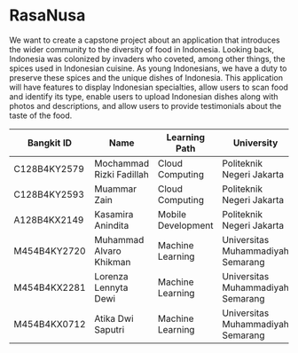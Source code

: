 # RasaNusa 
We want to create a capstone project about an application that introduces the wider community to the diversity of food in Indonesia. Looking back, Indonesia was colonized by invaders who coveted, among other things, the spices used in Indonesian cuisine. As young Indonesians, we have a duty to preserve these spices and the unique dishes of Indonesia. This application will have features to display Indonesian specialties, allow users to scan food and identify its type, enable users to upload Indonesian dishes along with photos and descriptions, and allow users to provide testimonials about the taste of the food.

| Bangkit ID      | Name                     | Learning Path       | University                        | Contact                                                                 |
|-----------------|--------------------------|---------------------|-----------------------------------|------------------------------------------------------------------------|
| C128B4KY2579    | Mochammad Rizki Fadillah  | Cloud Computing     | Politeknik Negeri Jakarta         | [LinkedIn](https://www.linkedin.com/in/mohammad-rizki-fadillah-45257a1a7)  |
| C128B4KY2593    | Muammar Zain              | Cloud Computing     | Politeknik Negeri Jakarta         | [LinkedIn](https://www.linkedin.com/in/muammar-zain/)                      |
| A128B4KX2149    | Kasamira Anindita         | Mobile Development  | Politeknik Negeri Jakarta         | [LinkedIn](https://www.linkedin.com/in/kasamira-anindita-9aa88524b/)       |
| M454B4KY2720    | Muhammad Alvaro Khikman   | Machine Learning    | Universitas Muhammadiyah Semarang |  [LinkedIn](https://www.linkedin.com/in/muhammadalvarokhikman/)        |
| M454B4KX2281    | Lorenza Lennyta Dewi      | Machine Learning    | Universitas Muhammadiyah Semarang |  [LinkedIn](https://www.linkedin.com/in/lorenza-lennyta-dewi-b09917291/)   |                                  
| M454B4KX0712    | Atika Dwi Saputri         | Machine Learning    | Universitas Muhammadiyah Semarang | [LinkedIn](https://www.linkedin.com/in/atika-dwi-saputri-01894a2b0/)       |

